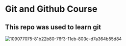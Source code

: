 # Git and Github Course

## This repo was used to learn git

![109077075-81b22b80-76f3-11eb-803c-d7a364b55d84](https://user-images.githubusercontent.com/90304264/149939110-fbce83c9-a260-4f4e-b46c-3caa698bd4c5.png)
